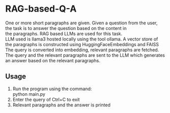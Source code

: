 # RAG-based-Q-A
One or more short paragraphs are given. Given a question from the user, the task is to answer the question based on the content in<br>
the paragraphs. RAG based LLMs are used for this task.<br>
LLM used is llama3 hosted locally using the tool ollama. A vector store of the paragraphs is constructed using HuggingFaceEmbeddings and FAISS<br>
The query is converted into embedding, relevant paragraphs are fetched. The query and the relevant paragraphs are sent to the LLM which generates<br>
an answer based on the relevant paragraphs.

## Usage
1. Run the program using the command:<br>
    python main.py<br>
2. Enter the query of Ctrl+C to exit<br>
3. Relevant paragraphs and the answer is printed
